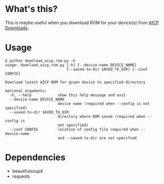 # What's this?
This is maybe useful when you download ROM for your device(s) from [AICP Downloads](http://dwnld.aicp-rom.com/).

# Usage
```
$ python download_aicp_rom.py -h
usage: download_aicp_rom.py [-h] [--device-name DEVICE_NAME]
                            [--saved-to-dir SAVED_TO_DIR] [--conf CONFIG]

Download latest AICP ROM for given device to specified directory

optional arguments:
  -h, --help            show this help message and exit
  --device-name DEVICE_NAME
                        device name (required when --config is not specified)
  --saved-to-dir SAVED_TO_DIR
                        directory where ROM saved (required when --config is
                        not specified)
  --conf CONFIG         location of config file required when --device-name
                        and --saved-to-dir are not specified
```

# Dependencies
- beautifulsoup4
- requests
